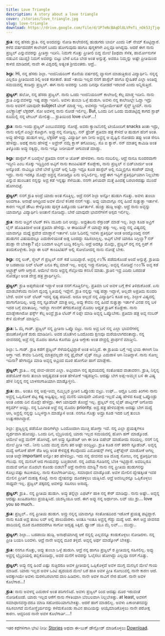 ```yaml
---
title: Love Triangle
description: A story about a love triangle
cover: /stories/love_triangle.jpg
slug: love-triangle
download: https://drive.google.com/file/d/1P7eNcBAqDl8LVPeTi_nOk53jTjqduqg8/view?usp=drive_link
---
```



**ಶ್ರುತಿ**: ನನ್ನ ಹೆಸರು ಶ್ರುತಿ. ನನ್ನ ಅಂದವನ್ನು ನೋಡಿ ಕಾಲೇಜಿನಲ್ಲಿ ಹುಡುಗರು ಬಾರ್ಬಿ ಎಂದು ನಿಕ್ ನೇಮ್ ಕೊಟ್ಟಿದ್ದಾರೆ. ಕಳೆದ ವರ್ಷದವರೆಗೆ ಕಾಲೇಜಿಗೆ ಬಂದು ಹೋಗುವುದು ಹಾಗೂ ಪುಸ್ತಕಗಳೇ ಎಲ್ಲವೂ ಆಗಿದ್ದವು. ಆದರೆ ಈಗ ನಾನು ಪ್ರಜ್ವಲ್ ಎನ್ನುವವರನ್ನು ಪ್ರೀತಿಸ್ತಾ ಇದೀನಿ. ನಿಮಗೇ ಗೊತ್ತು ಪ್ರೀತೀಲಿ ಬಿದ್ದ ಮೇಲೆ (ಅಥವಾ ಸೆಳೆತ, ಹಾರ್ಮೋನುಗಳ ನಡುವಿನ ಯುದ್ದ) ನಿಮಗೆ ಅವರನ್ನು ಬಿಟ್ಟು ಬೇರೆ ಏನೂ ಬೇಡ ಅಂತ ಅನ್ಸುತ್ತೆ. ಅವರೂ ನಿಮ್ಮನ್ನು ಅಷ್ಟೇ ಪ್ರೀತಿಯಿಂದ ಕಾಳಜಿ ಮಾಡಿದರೆ, ನಾವೇ ಈ ವಿಶ್ವದಲ್ಲಿ ಅತ್ಯಂತ ಶ್ರೀಮಂತರು. ಆದ್ರೆ..

**ಶಿಲ್ಪಾ**: Hi, ನನ್ನ ಹೆಸರು ಶಿಲ್ಪಾ. ಇಂಜಿನಿಯರಿಂಗ್ ಕೊನೆಯ ವರ್ಷದಲ್ಲಿ ವ್ಯಾಸಂಗ ಮಾಡುತ್ತಿರುವ ವಿದ್ಯಾರ್ಥಿನಿ. ನನ್ನನ್ನ ಎಲ್ಲರೂ ಪ್ರೀತಿಯಿಂದ ಶಿಲ್ಪಿ ಅಂತ ಕರೀತಾರೆ. ತಂದೆ -ತಾಯಿ ಇಲ್ಲದ ನನಗೆ ಹಾಸ್ಟೆಲ್ ಹಾಗೂ ಸ್ನೇಹಿತರೆ ಎಲ್ಲಾ ಅಂತಿದ್ದ ಸಮಯದಲ್ಲಿ ಕಂಡಿದ್ದು ಪ್ರಜ್ವಲ್. ಈಗ ನಾನು ಅವರನ್ನು ಒಂದು ದಿನವೂ ನೋಡದೆ ಇರಲಾರೆ ಎಂದು ಅನ್ನಿಸುತ್ತಿದೆ.

**ಪ್ರಜ್ವಲ್**: ಹಲೋ, ನನ್ನ ಹೆಸರು ಪ್ರಜ್ವಲ್. ನಾನು ಒಂದು ಇಂಜಿನಿಯರಿಂಗ್ ಕಾಲೇಜಲ್ಲಿ ಕೆಲ್ಸ ಮಾಡ್ತ ಇದೀನಿ. ನಾನು ಶ್ರುತಿ ಎನ್ನುವವಳನ್ನು ಇಷ್ಟ ಪಡ್ತಾ ಇದೀನಿ.  ಅವಳು ತುಂಬಾ ಒಳ್ಳೆ ಹುಡುಗಿ. ಅವಳು ನನ್ನ ಕಾಲೇಜಲ್ಲೇ ಓದ್ತಾ ಇದ್ರು ನಾನು ಅವಳಿಗೆ ಯಾವುದೇ subject ಟೀಚ್ ಮಾಡ್ತ ಇಲ್ಲ. ಅವಳದ್ದು ಇನ್ಫೋರ್ಮೇಷನ್ ಸೈನ್ಸ್ ಸ್ಟ್ರೀಮ್. ನಾನು ಎಲೆಕ್ಟ್ರಾನಿಕ್ಸ್ ಲೆಕ್ಟರರ್. ಸೋ ಅವಳನ್ನ ನಾನು ನೋಡೆ ಇರ್ಲಿಲ್ಲ. But, ಒಂದು ದಿನ ಒಂದು ಮಡಚಿಟ್ಟಿದ್ದ ಕಾಗದ ಸ್ಟಾಫ್ ರೂಮಲ್ಲಿ ನನ್ನ ಟೇಬಲ್ ಮೇಲಿತ್ತು... ಶ್ರುತಿಯಿಂದ love ಲೆಟರ್…!

**ಶ್ರುತಿ**: ನಾನು ಇಂದು ಪ್ರಜ್ವಲ್ ಎಂಬುವವರನ್ನು ನೋಡ್ದೆ. ಅವರು ಕ್ಯಾಂಟಿನಿನಲ್ಲಿ ಟೀಯೊಂದಿಗೆ snacks ತಿಂತಾ ಇದ್ರು, ನಾನು ಅಲ್ಲಿಗೆ ಎಂಟ್ರೀ ಕೊಟ್ಟಾಗ. ಅವ್ರು ನನ್ನ ನೋಡ್ಲಿಲ್ಲ. ನನ್ ಫ್ರೆಂಡ್ ಪ್ರತಿಮಾ ಹತ್ರ ಕೇಳಿದೆ ಆ ಹುಡುಗ ಹೆಂಗೆ ಅಂತ. ಅವ್ಳು ಹೇಳಿದ್ಲು ಹುಡುಗ ಅಲ್ಲ, ಲೆಕ್ಟರರ್ ಅವ್ರು. ವಿದ್ಯಾರ್ಥಿ ಆಗಿ ನೀನು ಅವ್ರನ್ನ ಆ ದೃಷ್ಟಿಲಿ ನೋಡದು ತಪ್ಪು ಅಂತ ಸೇರಿಸಿ ಹೇಳಿದ್ಲು. ಅದಕ್ಕೆ ನಾನು ಹೇಳಿದ್ದೆ - ಅವ್ರೇನ್ ನಮ್ಗೆ ಕ್ಲಾಸ್ ತಗೊಂಡಿಲ್ಲ. ಸೊ ಐ ಕ್ಯಾನ್. ನನ್ ಮಾತನ್ನ ಕಾಮಿಡಿ ಅಂತ ತಿಳ್ಕೊಂಡು ಅವ್ಳು ನಕ್ಕಿದ್ದು, ನಾನು ಇನ್ನೂ ಸೀರೀಯಸ್ ಆಗುವಂತೆ ಮಾಡ್ತು.

**ಶಿಲ್ಪಾ**: ಹಾಸ್ಟೆಲ್ ಗೆ ಬಂದ್ಮೇಲೆ ಪ್ರತಿಮಾ ನನಗೆ ಆ ಜೋಕ್ ಹೇಳಿದಳು. ನಾನು ನಂಬಲಿಲ್ಲ. ಆದ್ರೆ ನಾನೂ ಸುಂದರವಾಗೇ ಇದ್ದೀನಿ ಎಂಬ ಸೊಕ್ಕು ಇದ್ದಿದ್ರಿಂದ ಅವ್ಳಿಗೆ ನಾನು ಕಾಂಪಿಟಿಷನ್ ಕೊಡ್ಬೇಕು, ನಾನು ಪ್ರಜ್ವಲ್ ನ ಬಿಡ್‌ಬಾರ್ದು ಅಂತ ಅನ್ಕೊಂಡೆ. ನಾವಿಬ್ರೂ ಬೇರೆ ಬೇರೆ ಸ್ಟ್ರೀಮ್ ಅಲ್ಲಿ ಓದ್ತಾ ಇದ್ರೂ ಕೂಡ ಹಾಸ್ಟೆಲ್ ಅಲ್ಲಿ ನಮ್ಮಿಬ್ರಿಗೂ ಕಂಪೇರ್ ಮಾಡ್ತ ಇದ್ರು. ನಾನು ಇದಕ್ಕೂ ಮೊದ್ಲೇ ಅವ್ರನ್ನ ನೋಡಿದ್ರೂ ಏನು ಅನ್ನಿಸಿರ್ಲಿಲ್ಲ. ಆದ್ರೆ ಈಗ ಇವ್ಳಿಗೆ ಪ್ರತಿಸ್ಪರ್ಧಿಯಾಗಿ ನಿಲ್ಲಬೇಕು ಎನ್ನುವ ಹುಂಬತನ ನನ್ನನ್ನು ಅವ್ರ ಕಡೆ ಇನ್ನಷ್ಟು ಸೆಳೆಯಿತು. ನನಗೇ ತಿಳಿಯದೇ ಮತ್ತೆ ಹಿಂದಕ್ಕೆ ಬರಲಾರದಷ್ಟು ಮುಂದೆ ಹೋಗಿಬಿಟ್ಟೆ.

**ಪ್ರಜ್ವಲ್**: ನನಗೆ ಶ್ರುತಿ ಅಂದ್ರೆ ಯಾರು ಅಂತ ಗೊತ್ತಿಲ್ಲ. ಆದ್ರೆ ನನಗೆ ಶಿಲ್ಪಾ ಅನ್ನೋ ಹುಡುಗಿ ಗೊತ್ತು. ಅವಳು ತುಂಬಾ ಅಂದಗಾತಿ. ಅನಾಥೆ ಆಗಿದ್ರಿಂದ ಅವಳ ಮೇಲೆ ಕನಿಕರ ನನಗೆ ಇತ್ತು. ಅವ್ಳು ಯಾವಾಗ್ಲೂ ನನ್ನ ಹಿಂದೆ ಸುತ್ತುತ್ತಾ ಇರ್ತಾಳೆ. ಕಾರಣ ಇಲ್ಲದೆ ಡೌಟು ಕೇಳ್ಕೊಂಡು ಪುಸ್ತಕ ಹಿಡ್ಕೊಂಡು ಬರ್ತಿರ್ತಾಳೆ. ಹುಚ್ಚು ಹುಡ್ಗಿ ಅಷ್ಟೇ. ಆದ್ರೆ ನಾನು ಅವ್ಳನ್ನು ಯಾವಾಗ್ಲೂ ವಿದ್ಯಾರ್ಥಿನಿ ಅಂತಾನೆ ನೋಡಿದ್ದು. ಬೇರೆ ಯಾವುದೇ ಭಾವನೆಗಳಿಗೆ ಆಸ್ಪದ ಇರ್ಲಿಲ್ಲ.

**ಶ್ರುತಿ**: ನಾನು ಅವ್ರಿಗೆ ಲೆಟರ್ ಕಳಿಸಿ ಮೂರು ದಿನ ಆಯ್ತು. ಅವ್ರುaಏನು ರೆಸ್ಪಾಂಡ್ ಮಾಡೆ ಇಲ್ಲ. ಶಿಲ್ಪಾ ಕೂಡ ಅವ್ರಿಗೆ ಲೈನ್ ಹೊಡಿತಿದಾಳೆ ಅಂತ ಪ್ರತಿಮಾ ಹೇಳಿದ್ಲು. ಆ ಈಡಿಯಟ್ ಗೆ ಯಾವ್ದೇ ಹಕ್ಕು ಇಲ್ಲ. ಅವ್ಳು ನನ್ನ ವಿಷ್ಯದಲ್ಲಿ ಯಾವಾಗ್ಲೂ ಮಧ್ಯೆ ಪ್ರವೇಶ ಮಾಡ್ತಾನೆ ಇರ್ತಾಳೆ. ಬರೀ ಓದಿನಲ್ಲಿ ಇವಳು ಪ್ರತಿಸ್ಪರ್ಧಿ ಅಂತ ಅಂದ್ಕೊಂಡಿದ್ದ ನನಗೆ ಹುಡುಗನ ವಿಷಯದಲ್ಲೂ ಎದುರಾಳಿಯಂತೆ ಅಡ್ಡ ಬಂದದ್ದು ಸಹಿಸಲಾಗ್ಲಿಲ್ಲ. ಅವ್ಳಿಗೆ ಬೇರೆ ಯಾರೂ ಸಿಗ್ಲಿಲ್ವಾ? ನನ್ ಹುಡ್ಗಾ ನೇ ಬೇಕಿತ್ತಾ? ಟೈಂ ಬಂದಾಗ ಅವ್ಳಿಗೆ ಬುದ್ದಿ ಕಲಿಸ್ತೀನಿ. ಆದ್ರೆ ಅದಕ್ಕೂ ಮೊದ್ಲು, ಪ್ರಜ್ವಲ್ ರನ್ನ ನನ್ನ ಗ್ರಿಪ್ ಗೆ ತಂದುಕೊಳ್ಬೇಕು. ಶಿಲ್ಪಾ ಈ ಲವ್ ಕಾಂಪಿಟಿಷನ್ ಅಲ್ಲಿ ಸೋಲೋದನ್ನ ನಾನು ನೋಡ್ಲೆ ಬೇಕು.

**ಶಿಲ್ಪಾ**: ನನ್ನ ಲುಕ್, ಸ್ಮೇಲ್ ಗೆ ಪ್ರಜ್ವಲ್ ನನ್ ಕಡೆ ಬಂದಿದ್ದಾರೆ. ಅವ್ರನ್ನ ೯೦% ಪಡೆದುಕೊಂಡೆ ಅಂದೆ ಅನ್ಸುತ್ತೆ. ಶ್ರುತಿಯ ಆ ಬಡಪಾಯಿ ಲವ್ ಲೆಟರ್ ಏನೂ ಕೆಲ್ಸ ಮಾಡೆ ಇಲ್ಲ. ಅವ್ಳನ್ನ ಇವ್ರು ನೋಡಿಲ್ಲ. ಅವ್ಳನ್ನ ನೋಡಿದ್ರೆ ೧೦೦% ಅವ್ಳ ಕಡೆ ಅಟ್ರ್ಯಾಕ್ಟ್ ಆಗೇ ಆಗ್ತಾರೆ. ಆಮೇಲೆ ನಾನು ಅವ್ರನ್ನ ಗೆಲ್ಲೋದು ಕನಸಿನ ಮಾತು. ಶ್ರುತಿನ ಇವ್ರ ಎದಿರು ಬರದಂತೆ ನೋಡ್ಕೋ ಅಂತ ದೇವ್ರ ಹತ್ರ ಪ್ರಾರ್ಥಿಸ್ತೀನಿ.

**ಪ್ರಜ್ವಲ್**: ಶ್ರುತಿ ಅಪ್ಸರೆಯಂತೆ ಇದ್ದಾಳೆ ಅಂತ ನನಗೆ ಗೊತ್ತಿರ್ಲಿಲ್ಲ. ಪ್ರತಿಮಾ ಬಳಿ ಅವಳ ಬಗ್ಗೆ ಕೇಳಿ ತಿಳಿದುಕೊಂಡೆ. ಏನು ಮಾಡಬೇಕೆಂದು ನಾನೀಗ ದ್ವಂದ್ವ ಸ್ಥಿತಿಯಲ್ಲಿ ಇದ್ದೇನೆ. ಶ್ರುತಿ ನನ್ನನ್ನು ಇಷ್ಟ ಪಡ್ತಾ ಇದ್ದಾಳೆ, ಅಲ್ಲದೇ ಅಪ್ರತಿಮ ಸುಂದರಿ ಬೇರೆ. ಅವಳ ಲವ್ ಲೆಟರ್ ಇದನ್ನ ಸ್ಪಷ್ಟ ಪಡಿಸಿದೆ. ಅದೂ ಅಲ್ಲದೆ ನನ್ನ ವಿದ್ಯಾರ್ಥಿನಿ ಕೂಡ ಅಲ್ಲ. ಶಿಲ್ಪಾಳ ವಿಷ್ಯದಲ್ಲಿ ಹಾಗಾಗೋದಿಲ್ಲ. ಅವ್ಳು ನನ್ನ ಸ್ಟೂಡೆಂಟ್ ಮಾತ್ರ ಅಲ್ಲ, ಅವ್ಳು ಕೇವಲ ನನ್ನ ಹಿಂದೆ ಸುತ್ತುತ್ತಾ ಇರ್ತಾಳೆ ವಿನಹ ನನ್ನ ಬಳಿ ಇದರ ಬಗ್ಗೆ ಮಾತಾಡಿಲ್ಲ. ಇದೆಲ್ಲಾ ಗಣನೆಗೆ ತೆಗೆದುಕೊಂಡ್ರೆ ಮೊದಲ ಆಧ್ಯತೆ ಶ್ರುತಿಗೆ ಕೊಡ್ಬೇಕು. ನಾನು ಮಾಡ್ಬೇಕಾಗಿರೋ ಫರ್ಸ್ಟ್ ಕೆಲ್ಸ ಅಂದ್ರೆ ಶ್ರುತಿ ಲೆಟರ್ ಗೆ ರಿಪ್ಲೇ ಮಾಡಿ ಅವ್ಳನ್ನ ಒಪ್ಕೊಬೇಕು. ಪ್ರತಿಮಾ ಹತ್ರ ಅವ್ಳ ನಂಬರ್ ಕೇಳಿ ಮೆಸೇಜ್ ಮಾಡ್ತೀನಿ.

**ಶ್ರುತಿ:** ಓ ಮೈ ಗಾಡ್. ಪ್ರಜ್ವಲ್ ನನ್ನ ಪ್ರೀತಿನಾ ಒಪ್ಕೊ ಬಿಟ್ರು. ನಾನು ಅವ್ರ ಬಳಿ ನನ್ನ ಎಲ್ಲಾ ಭಾವನೆಗಳನ್ನ ಹಂಚಿಕೊಳ್ಳೋಕೆ ಶುರು ಮಾಡಿದೀನಿ. ಅವರ ಜೊತೆಗಿನ ಒಂದೊಂದು ಕ್ಷಣವೂ ಮರೆಯಲಾಗದಂತಾದ್ದು. ನನ್ನ ಜೀವನದಲ್ಲಿ ಅವ್ರೆ ನನ್ನ ಮೊದಲ ಹಾಗೂ ಕೊನೆಯ ಪ್ರೀತಿ ಆಗ್ಬೇಕು ಅಂತ ದೇವ್ರಲ್ಲಿ ಪ್ರಾರ್ಥನೆ ಮಾಡ್ತೀನಿ.

ಶಿಲ್ಪಾ: ಓ ಗಾಡ್. ಶ್ರುತಿ ಕಡೆಗೆ ಪ್ರಜ್ವಲ್ ಸೆಳೆಯಲ್ಪಿಟ್ಟಿದ್ದಾರೆ ಅಂತ ಅನಿಸ್ತಿದೆ. ಈ ಶ್ರುತಿಯ ಬಗ್ಗೆ ಇದ್ದ ಭಯ ಈಗೀಗ ನಿಜ ಆಗ್ತಾ ಇದೆ. ಕೇವಲ ಓದಿನಲ್ಲಿ ಮಾತ್ರವಲ್ಲದೇ ನನ್ನ ಪ್ರೈವೇಟ್ ಲೈಫ್ ನಲ್ಲೂ ಎದುರಾಳಿ ಆಗಿ ನಿಂತಿದ್ದಾಳೆ. ನಾನು ಸೋಲ್ತ ಇದಿನಾ? ಹೇಗಾದ್ರೂ ಮಾಡಿ ಅವ್ಳನ್ನ ಅವ್ರಿಂದ ದೂರ ಹೋಗೋ ಹಾಗೆ ಮಾಡ್ಬೇಕು.

**ಪ್ರಜ್ವಲ್:** ಶ್ರುತಿ... ನನ್ನ ಜೀವ-ಜೀವನ ಎಲ್ಲಾ. ಅವ್ಳಿಂದಾಗಿ ನನ್ನ ಹೃದಯದಲ್ಲಿ ಸಂತೋಷದ ವಾತಾವರಣ. ಶ್ರುತಿ, ನಿನ್ನನ್ನ ಪಡೆಯೋಕೆ ನಾನು ತುಂಬಾ ಅದೃಷ್ಟವಂತ ಅಂತ ಹೇಳೋಕೆ ಇಷ್ಟಪಡ್ತೀನಿ. ಆದಷ್ಟು ಬೇಗ ಅಪ್ಪ-ಅಮ್ಮನ ಬಳಿ ಈ ವಿಷ್ಯ ಹೇಳಿ ನಿನ್ನನ್ನ ನನ್ನ ಬಾಳಸಂಗಾತಿಯಾಗಿ ಮಾಡ್ಕೊಳ್ತೀನಿ.

**ಶ್ರುತಿ:** ಹಾ.. ಅಂತೂ ನನ್ನ ಅಪ್ಪ-ಅಮ್ಮ ನಮ್ಮಿಬ್ಬರ ಪ್ರೀತಿನ ಒಪ್ಕೊಂಡು ಬಿಟ್ರು. ಉಫ್... ಆದ್ರೂ ಒಂದು ತಿಂಗಳು ನಾನು ಅವ್ರನ್ನ ಒಪ್ಪಿಸೋಕೆ ಪಟ್ಟ ಕಷ್ಟ ಅಷ್ಟಿಷ್ಟಲ್ಲ. ಅವ್ರ ಮನೆಲಿ ಯಾವುದೇ ವಿರೋಧ ಇಲ್ಲದೆ ವಿಷ್ಯ ಹೇಳಿದ ಕೂಡ್ಲೆ ಒಪ್ಕೊಂಡ್ರು ಅಂತ ಎರಡು ದಿನ ಮೊದ್ಲೇ ಹೇಳಿದ್ರು. ಈಗ ಯಾವುದೇ ತೊಂದ್ರೆ ಇಲ್ಲ. ಪ್ರಜ್ವಲ್ ನನ್ನ ಲೈಫ್ ಪಾರ್ಟ್ನರ್ ಆಗೋದು ಕನ್ಫರ್ಮ್ ಆಯ್ತು. ನನ್ನ ಓದಿಗಿಂತ ಅವ್ರೆ ನನ್ನ ಮೊದಲ priority.  ಅವ್ರ ಹತ್ರ ಹೇಳಿಬಿಡ್ಬೇಕು ಆದಷ್ಟು ಬೇಗ ಮದ್ವೆ ಆಗಿ, ಅವ್ರಲ್ಲಿ ನನ್ನನ್ನು ಒಬ್ಬಳನ್ನಾಗಿ ಮಾಡ್ಕೊಳಿ ಅಂತ. ನನಗೂ ಗೊತ್ತು ಅವ್ರೂ ಕೂಡ ಇದರ ಬಗ್ಗೆ ತುಂಬಾ ಉತ್ಸುಕರಾಗಿದ್ದಾರೆ.

ಶಿಲ್ಪಾ: ಪ್ರಜ್ವಲ್ರನ್ನ ಪಡೆಯೋ ದಾರಿಗಳೆಲ್ಲಾ ಒಂದೊಂದಾಗಿ ಮುಚ್ಚಿ ಹೋಗ್ತಾ ಇವೆ. ನನ್ನ ಎಲ್ಲಾ ಪ್ರಯತ್ನಗಳೂ ವ್ಯರ್ಥವಾಗಿ ಹೋಯ್ತು. ಒಂದು ದಿನ, ಲೈಬ್ರರಿಯಲ್ಲಿ ಯಾರು ಇಲ್ಲದ ಸಮಯದಲ್ಲಿ ಹೋಗಿ ಹಗ್ ಮಾಡ್ಕೊಂಡೆ. ಆಮೇಲೆ ಅವ್ರ ಮನೆಗ್ ಹೋಗಿದ್ದೆ. ಆಗ ಅವ್ರು ಸ್ಟೂಡೆಂಟ್ ಆಗಿ ಈ ರೀತಿ ಬಿಹೇವ್ ಮಾಡೋದು ಸರಿಯಲ್ಲ. ನನಗೆ ನಿನ್ನ ಮೇಲೆ ಪ್ರೀತಿ ಇದೆ.. ನೀನು ಒಂದು ಮುಗ್ದ ಮಗು ತರ ಅಷ್ಟೇ ಅಂದ್ಬಿಟ್ರು. ಶ್ರುತಿ ಕೂಡ ನನ್ ತರನೇ ಸ್ಟೂಡೆಂಟ್. ಅವ್ಳನ್ನ ಮದ್ವೆ ಆಗೋಕೆ ಹೇಗ್ ರೆಡಿ ಆದ್ರಿ ಅಂತ ಕೇಳಿದ್ದಕ್ಕೆ ಕೆಲವೊಂದು ಎಮೋಷನ್ಸ್ ಗಳನ್ನ ಎಕ್ಸ್‌ಪ್ಲೇನ್ ಮಾಡೋಕೆ ಆಗಲ್ಲ ಅಂತ ಅವ್ಳೇ important ಅನ್ನೋ ತರ ಹೇಳಿಬಿಟ್ರು. ಇದು ನನ್ನ ಜೀವನದ ಅತಿ ದೊಡ್ಡ ಸೋಲು, ನನ್ನ ಪ್ರತಿಸ್ಪರ್ಧಿಯ ಗೆಲುವು. ನನ್ನ ಮನಸಿಗೆ ಆದ ಗಾಯವನ್ನು ಬಚ್ಚಿಡಲಾರೆ. ನನ್ನ ಎದೆಯ ಗೂಡಿನಲ್ಲಿ ಬೆಂಕಿ ಇಟ್ಟಿದ್ದಾರೆ. ಅವರಿಬ್ಬರೂ ಮದುವೆ ಆಗೋ ಮೊದಲೇ ಕೊಂಡು ಬಿಡಲೇ? ಆದ್ರೆ ನಾನೇನು ಮಾಡ್ಲಿ? ನಾನು ನನ್ನ ಪ್ರೀತಿಯ ಹುಡುಗನನ್ನು ಕೊಲ್ಲುವಷ್ಟು ಕಟುಕಿಯಲ್ಲ. ನಾನು ಕೊಲೆಗಾರ್ತಿಯಲ್ಲ. ಸಮಾಧಾನ ಮಾಡ್ಕೊಂಡೆ. ಅವಳ ಮೇಲಿನ ದ್ವೇಷಕ್ಕಿಂತ ಇವರ ಮೇಲಿನ ಪ್ರೀತಿಗೆ ಮಹತ್ವ ಕೊಟ್ಟೆ. ನಾನು ದ್ವೇಷವನ್ನು ದೂರತಳ್ಳಲು ಯತ್ನಿಸಿದೆ. ಆದ್ರೆ ಅವರಿಬ್ಬರನ್ನೂ ಒಪ್ಪಿಕೊಳ್ಳಲು ಸಾಧ್ಯವೇ ಇಲ್ಲ. ಪ್ರಜ್ವಲ್ ಪಕ್ಕದಲ್ಲಿ ಅವಳನ್ನು ಸಹಿಸಲು ಅಸಾದ್ಯ.

**ಪ್ರಜ್ವಲ್:** ಶ್ರುತಿ.. ನನ್ನ ಪ್ರೀತಿಯ ಹುಡುಗಿ. ಅವ್ಳು ತನ್ನೆಲ್ಲಾ ಎಫರ್ಟ್ ಹಾಕಿ ನನ್ನ ಕೇರ್ ಮಾಡಿದ್ಲು. ನಾನು ಅಷ್ಟೇ.. ಅವ್ಳನ್ನ ಆದಷ್ಟು ಖುಷಿಪಡಿಸಲು ಪ್ರಯತ್ನಿಸಿದೆ. ಯಶಸ್ವಿಯೂ ಆದೆ. ಈಗ ಅವ್ಳು ನನ್ನ ಅರ್ಧಾಂಗಿ. ಲವ್ ಯು ಶ್ರು… love you so much..

**ಶ್ರುತಿ:** ಪ್ರಜ್ವಲ್.. ನನ್ನ ಪ್ರೀತಿಯ ಹುಡುಗ. ಅವ್ರು ನನ್ನನ್ನ ಯಾವಾಗ್ಲೂ ಸಂತೋಷದಿಂದ ಇಡೋಕೆ ಪ್ರಯತ್ನ ಪಟ್ಟಿದ್ದಾರೆ. ನಾನು ಕೂಡ ಅವ್ರ ತುಂಟ ಲವ್ ಅಲ್ಲಿ ಪಾಲುದಾರಳು. ಅಂತೂ ಇಂತೂ ಅವ್ರನ್ನ ಗೆದ್ದು ಮದ್ವೆ ಆದೆ. ಈಗ ಅವ್ರ ಜೀವನದ ಹಾದಿಯಲ್ಲಿ ದೂರ ದೂರದವರೆಗೂ ಸಾಗೋ ಅದೃಷ್ಟ ಸಿಕ್ಕಿದೆ. ಥ್ಯಾಂಕ್ ಯೂ ಮೈ ಲವ್.... ಮುದ್ದು..

**ಪ್ರಜ್ವಲ್:** ಶಿಲ್ಪಾ... ಬಡಪಾಯಿ ಹುಡ್ಗಿ. ಅನಾಥೆಯಾಗಿದ್ದ ಆಕೆ ನನ್ನಲ್ಲಿ ಎಲ್ಲವನ್ನೂ ಕಂಡುಕೊಳ್ಳಲು ನೋಡಿದಳು. ನನ್ನ ಪ್ರೀತಿ ಬಯಸಿ ಬಂದಳು. ಆದ್ರೆ ನಾನೇ ಅವ್ಳನ್ನ ದೂರ ತಳ್ಳಿದೆ. ಅವ್ಳನ್ನ ಅರ್ಥ ಮಾಡ್ಕೋಳ್ ಬೇಕಿತ್ತು.

**ಶ್ರುತಿ:** ನನಗೂ ಗೊತ್ತು, ಅವ್ಳು ತುಂಬಾ ಒಳ್ಳೆ ಹುಡುಗಿ. ಆದ್ರೆ ನನ್ನ ಹಾಗೂ ಪ್ರಜ್ವಲ್ ರ ಪ್ರೀತಿಯನ್ನ ಸಹಿಸಲಿಲ್ಲ. ಅವ್ಳು ಅವ್ರನ್ನ ಲೈಬ್ರರಿಯಲ್ಲಿ ತಬ್ಬಿಕೊಂಡಿದ್ದು, ಅವರ ಮನೆಗೆ ಅವರನ್ನು ಓಲೈಸಲು ಹೋಗಿದ್ದು ಎಲ್ಲವೂ ನನಗೆ ಗೊತ್ತು.

**ಪ್ರಜ್ವಲ್:** ಅವ್ಳು ನನ್ನ ಹಿಂದೆ ಎಷ್ಟು ಸುತ್ತಿದರೂ ಅವಳ ಪ್ರೀತಿಯನ್ನ ಒಪ್ಪಿಕೊಳ್ಳದೆ ಅವಳ ಮುಗ್ದ ಮನಸ್ಸಿನ ಮೇಲೆ ಗಾಯ ಮಾಡಿದೆ. ಯಾರು ಇಲ್ಲದ ಅವಳ ಒಂಟಿ ಹೃದಯದ ಮೇಲೆ ಬರೆ ಹಾಕಿ ಅವಳ ಪ್ರೀತಿ ಸೋಲುವಲ್ಲಿ ನಾನೇ ಕಾರಣ ಆದೆ. ಅದಕ್ಕಾಗಿಯೇ ಅವಳು ಮರಳಿಬರಲಾಗದ ದಾರಿ ಹಿಡಿದಳು. ನಾನೇ ಅವಳ ಸಾವಿಗೆ ನೇರ ಹೊಣೆ. ನಾನೇ ಅವಳ ಕೊಲೆಗಾರ…!

**ಶ್ರುತಿ:** ನಾನು ಅವಳನ್ನ ಎದುರಾಳಿ ಅಂತ ಪರಿಗಣಿಸಿದೆ. ಅವಳು ಪ್ರಜ್ವಲ್ ರಿಂದ ಆದಷ್ಟು ದೂರ ಇರುವಂತೆ ನೋಡಿಕೊಂಡೆ. ಯಾರು ಇಲ್ಲದ ಆಕೆಗೆ ನಾನು ಗೆಳತಿಯಾಗಿ ಬೆಂಬಲವಾಗಿ ನಿಲ್ಲಬೇಕಿತ್ತು. at least, ಅವಳಿಗೆ ಸಮಾಧಾನವನ್ನಾದರೂ ಮಾಡಿ ಸಹೋದರಿಯಾಗಬೇಕಿತ್ತು. ಆದರೆ ಹಾಗೆ ಮಾಡಲಿಲ್ಲ. ಅವಳು ಏಕಾಂಗಿತನವನ್ನು ಸಹಿಸಲಾಗದೆ ಮನೋಸ್ಥೈರ್ಯವನ್ನು ಕಳೆದುಕೊಂಡು ಸಾವಿನ ಹಾದಿಯನ್ನು ಆಯ್ಕೆಮಾಡಿಕೊಳ್ಳಲು ನಾನೇ ಪರೋಕ್ಷ ಕಾರಣ. ಆದ್ದರಿಂದ ನಾನೇ ಅವಳ ಕೊಲೆಗಾರ್ತಿ….!

---
ಇತರ ಕಥೆಗಳಿಗಾಗಿ ಭೇಟಿ ನೀಡಿ: [Stories](/stories) ಅಥವಾ ಈ-ಬುಕ್ ಡೌನ್ಲೋಡ್ ಮಾಡಿಕೊಳ್ಳಲು [Download](/stories/hrudaya-halagide.pdf).

